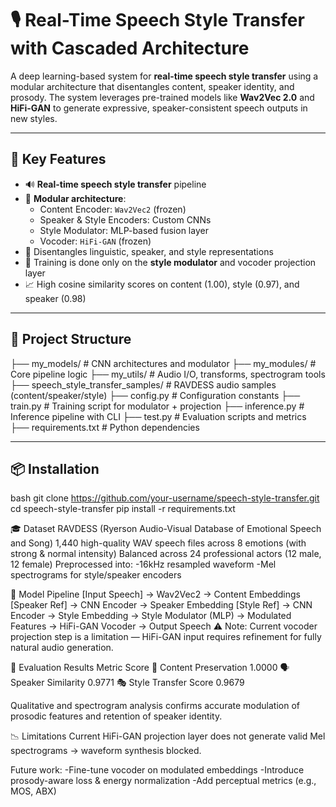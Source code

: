 # 🎙️ Real-Time Speech Style Transfer with Cascaded Architecture

A deep learning-based system for **real-time speech style transfer** using a modular architecture that disentangles content, speaker identity, and prosody. The system leverages pre-trained models like **Wav2Vec 2.0** and **HiFi-GAN** to generate expressive, speaker-consistent speech outputs in new styles.

---

## 🚀 Key Features

- 🔊 **Real-time speech style transfer** pipeline
- 🧠 **Modular architecture**:
  - Content Encoder: `Wav2Vec2` (frozen)
  - Speaker & Style Encoders: Custom CNNs
  - Style Modulator: MLP-based fusion layer
  - Vocoder: `HiFi-GAN` (frozen)
- 🎯 Disentangles linguistic, speaker, and style representations
- 🔁 Training is done only on the **style modulator** and vocoder projection layer
- 📈 High cosine similarity scores on content (1.00), style (0.97), and speaker (0.98)

---

## 🧩 Project Structure
├── my_models/ # CNN architectures and modulator
├── my_modules/ # Core pipeline logic
├── my_utils/ # Audio I/O, transforms, spectrogram tools
├── speech_style_transfer_samples/ # RAVDESS audio samples (content/speaker/style)
├── config.py # Configuration constants
├── train.py # Training script for modulator + projection
├── inference.py # Inference pipeline with CLI
├── test.py # Evaluation scripts and metrics
├── requirements.txt # Python dependencies


---

## 📦 Installation
bash
git clone https://github.com/your-username/speech-style-transfer.git
cd speech-style-transfer
pip install -r requirements.txt

🎓 Dataset
RAVDESS (Ryerson Audio-Visual Database of Emotional Speech and Song)
1,440 high-quality WAV speech files across 8 emotions (with strong & normal intensity)
Balanced across 24 professional actors (12 male, 12 female)
Preprocessed into:
  -16kHz resampled waveform
  -Mel spectrograms for style/speaker encoders

🧠 Model Pipeline
[Input Speech] → Wav2Vec2 → Content Embeddings
[Speaker Ref]  → CNN Encoder → Speaker Embedding
[Style Ref]    → CNN Encoder → Style Embedding
→ Style Modulator (MLP) → Modulated Features → HiFi-GAN Vocoder → Output Speech
⚠️ Note: Current vocoder projection step is a limitation — HiFi-GAN input requires refinement for fully natural audio generation.

🧪 Evaluation Results
Metric	Score
🎯 Content Preservation	1.0000
🗣️ Speaker Similarity	0.9771
🎭 Style Transfer Score	0.9679

Qualitative and spectrogram analysis confirms accurate modulation of prosodic features and retention of speaker identity.

📉 Limitations
Current HiFi-GAN projection layer does not generate valid Mel spectrograms → waveform synthesis blocked.

Future work:
  -Fine-tune vocoder on modulated embeddings
  -Introduce prosody-aware loss & energy normalization
  -Add perceptual metrics (e.g., MOS, ABX)

